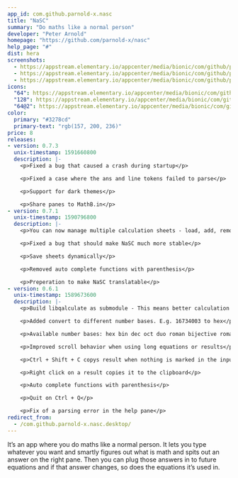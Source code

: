 ```yaml
---
app_id: com.github.parnold-x.nasc
title: "NaSC"
summary: "Do maths like a normal person"
developer: "Peter Arnold"
homepage: "https://github.com/parnold-x/nasc"
help_page: "#"
dist: hera
screenshots:
  - https://appstream.elementary.io/appcenter/media/bionic/com/github/parnold-x.nasc/2CD9BDEEE16E1F1F59DDF1DAE36307A8/screenshots/image-1_orig.png
  - https://appstream.elementary.io/appcenter/media/bionic/com/github/parnold-x.nasc/2CD9BDEEE16E1F1F59DDF1DAE36307A8/screenshots/image-2_orig.png
  - https://appstream.elementary.io/appcenter/media/bionic/com/github/parnold-x.nasc/2CD9BDEEE16E1F1F59DDF1DAE36307A8/screenshots/image-3_orig.png
icons:
  "64": https://appstream.elementary.io/appcenter/media/bionic/com/github/parnold-x.nasc/2CD9BDEEE16E1F1F59DDF1DAE36307A8/icons/64x64/com.github.parnold-x.nasc_com.github.parnold-x.nasc.png
  "128": https://appstream.elementary.io/appcenter/media/bionic/com/github/parnold-x.nasc/2CD9BDEEE16E1F1F59DDF1DAE36307A8/icons/128x128/com.github.parnold-x.nasc_com.github.parnold-x.nasc.png
  "64@2": https://appstream.elementary.io/appcenter/media/bionic/com/github/parnold-x.nasc/2CD9BDEEE16E1F1F59DDF1DAE36307A8/icons/64x64@2/com.github.parnold-x.nasc_com.github.parnold-x.nasc.png
color:
  primary: "#3278cd"
  primary-text: "rgb(157, 200, 236)"
price: 8
releases:
- version: 0.7.3
  unix-timestamp: 1591660800
  description: |-
    <p>Fixed a bug that caused a crash during startup</p>

    <p>Fixed a case where the ans and line tokens failed to parse</p>

    <p>Support for dark themes</p>

    <p>Share panes to MathB.in</p>
- version: 0.7.1
  unix-timestamp: 1590796800
  description: |-
    <p>You can now manage multiple calculation sheets - load, add, remove and rename sheets</p>

    <p>Fixed a bug that should make NaSC much more stable</p>

    <p>Save sheets dynamically</p>

    <p>Removed auto complete functions with parenthesis</p>

    <p>Preperation to make NaSC translatable</p>
- version: 0.6.1
  unix-timestamp: 1589673600
  description: |-
    <p>Build libqalculate as submodule - This means better calculation results and more functions</p>

    <p>Added convert to different number bases. E.g. 16734003 to hex</p>

    <p>Available number bases: hex bin dec oct duo roman bijective roman sexa fp32 fp64 fp16 fp80 fp128</p>

    <p>Improved scroll behavior when using long equations or results</p>

    <p>Ctrl + Shift + C copys result when nothing is marked in the input pane</p>

    <p>Right click on a result copies it to the clipboard</p>

    <p>Auto complete functions with parenthesis</p>

    <p>Quit on Ctrl + Q</p>

    <p>Fix of a parsing error in the help pane</p>
redirect_from:
  - /com.github.parnold-x.nasc.desktop/
---
```


<p>It’s an app where you do maths like a normal person. It lets you type whatever you want and smartly figures out what is math and spits out an answer on the right pane. Then you can plug those answers in to future equations and if that answer changes, so does the equations it’s used in.</p>